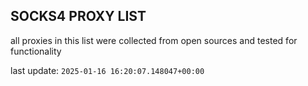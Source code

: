 ## SOCKS4 PROXY LIST

all proxies in this list were collected from open sources and tested for functionality

last update: `2025-01-16 16:20:07.148047+00:00`